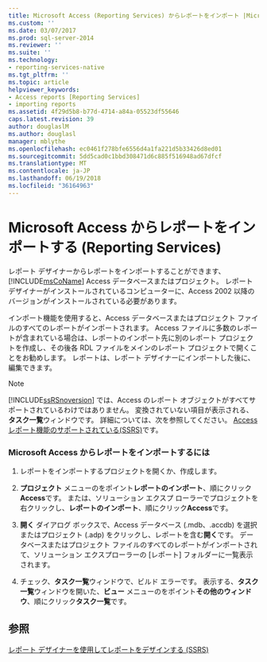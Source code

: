 ```yaml
---
title: Microsoft Access (Reporting Services) からレポートをインポート |Microsoft ドキュメント
ms.custom: ''
ms.date: 03/07/2017
ms.prod: sql-server-2014
ms.reviewer: ''
ms.suite: ''
ms.technology:
- reporting-services-native
ms.tgt_pltfrm: ''
ms.topic: article
helpviewer_keywords:
- Access reports [Reporting Services]
- importing reports
ms.assetid: 4f29d5b8-b77d-4714-a84a-05523df55646
caps.latest.revision: 39
author: douglaslM
ms.author: douglasl
manager: mblythe
ms.openlocfilehash: ec0461f278bfe6556d4a1fa221d5b33426d8ed01
ms.sourcegitcommit: 5dd5cad0c1bbd308471d6c885f516948ad67dfcf
ms.translationtype: MT
ms.contentlocale: ja-JP
ms.lasthandoff: 06/19/2018
ms.locfileid: "36164963"
---
```

# <a name="import-reports-from-microsoft-access-reporting-services"></a>Microsoft Access からレポートをインポートする (Reporting Services)
  レポート デザイナーからレポートをインポートすることができます、 [!INCLUDE[msCoName](../includes/msconame-md.md)] Access データベースまたはプロジェクト。 レポート デザイナーがインストールされているコンピューターに、Access 2002 以降のバージョンがインストールされている必要があります。  
  
 インポート機能を使用すると、Access データベースまたはプロジェクト ファイルのすべてのレポートがインポートされます。 Access ファイルに多数のレポートが含まれている場合は、レポートのインポート先に別のレポート プロジェクトを作成し、その後各 RDL ファイルをメインのレポート プロジェクトで開くことをお勧めします。 レポートは、レポート デザイナーにインポートした後に、編集できます。  
  
> [!NOTE]  
>  [!INCLUDE[ssRSnoversion](../includes/ssrsnoversion-md.md)] では、Access のレポート オブジェクトがすべてサポートされているわけではありません。 変換されていない項目が表示される、**タスク一覧**ウィンドウです。 詳細については、次を参照してください。 [Access レポート機能のサポートされている&#40;SSRS&#41;](../../2014/reporting-services/supported-access-report-features-ssrs.md)です。  
  
### <a name="to-import-reports-from-microsoft-access"></a>Microsoft Access からレポートをインポートするには  
  
1.  レポートをインポートするプロジェクトを開くか、作成します。  
  
2.  **プロジェクト** メニューのをポイント**レポートのインポート**、順にクリック**Access**です。 または、ソリューション エクスプ ローラーでプロジェクトを右クリックし、**レポートのインポート**、順にクリック**Access**です。  
  
3.  **開く** ダイアログ ボックスで、Access データベース (.mdb、.accdb) を選択またはプロジェクト (.adp) をクリックし、レポートを含む**開く**です。 データベースまたはプロジェクト ファイルのすべてのレポートがインポートされて、ソリューション エクスプローラーの [レポート] フォルダーに一覧表示されます。  
  
4.  チェック、**タスク一覧**ウィンドウで、ビルド エラーです。 表示する、**タスク一覧**ウィンドウを開いた、**ビュー**  メニューのをポイント**その他のウィンドウ**、順にクリック**タスク一覧**です。  
  
## <a name="see-also"></a>参照  
 [レポート デザイナーを使用してレポートをデザインする &#40;SSRS&#41;](tools/design-reporting-services-paginated-reports-with-report-designer-ssrs.md)  
  
  